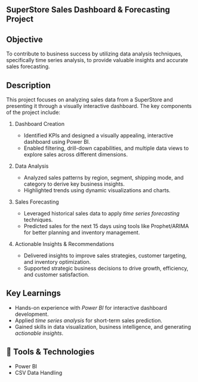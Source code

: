 ## SuperStore Sales Dashboard & Forecasting Project

##  Objective
To contribute to business success by utilizing data analysis techniques, specifically time series analysis, to provide valuable insights and accurate sales forecasting.

##  Description

This project focuses on analyzing sales data from a SuperStore and presenting it through a visually interactive dashboard. The key components of the project include:

1. Dashboard Creation  
   - Identified KPIs and designed a visually appealing, interactive dashboard using Power BI.
   - Enabled filtering, drill-down capabilities, and multiple data views to explore sales across different dimensions.

2. Data Analysis 
   - Analyzed sales patterns by region, segment, shipping mode, and category to derive key business insights.
   - Highlighted trends using dynamic visualizations and charts.

3. Sales Forecasting 
   - Leveraged historical sales data to apply *time series forecasting* techniques.
   - Predicted sales for the next 15 days using tools like Prophet/ARIMA for better planning and inventory management.

4. Actionable Insights & Recommendations 
   - Delivered insights to improve sales strategies, customer targeting, and inventory optimization.
   - Supported strategic business decisions to drive growth, efficiency, and customer satisfaction.

##  Key Learnings

- Hands-on experience with *Power BI* for interactive dashboard development.
- Applied *time series analysis* for short-term sales prediction.
- Gained skills in data visualization, business intelligence, and generating *actionable insights*.

## 🧰 Tools & Technologies

- Power BI
- CSV Data Handling


